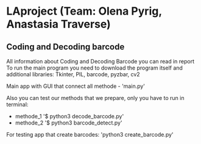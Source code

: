 # LAproject (Team: Olena Pyrig, Anastasia Traverse)

## Coding and Decoding barcode
  All information about Coding and Decoding Barcode you can read in report
To run the main program you need to download the program itself and additional libraries: Tkinter, PIL, barcode, pyzbar, cv2

Main app with GUI that connect all methode - 'main.py'

Also you can test our methods that we prepare, only you have to run in terminal:
  - methode_1
  '$ python3 decode_barcode.py'
  - methode_2
  '$ python3 barcode_detect.py'
  
 For testing app that create barcodes:
  'python3 create_barcode.py'
 
  
  

